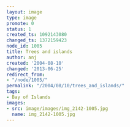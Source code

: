 ```yaml
---
layout: image
type: image
promote: 0
status: 1
created_ts: 1092143080
changed_ts: 1372159423
node_id: 1005
title: Trees and islands
author: anj
created: '2004-08-10'
changed: '2013-06-25'
redirect_from:
- "/node/1005/"
permalink: "/2004/08/10/trees_and_islands/"
tags:
- Bay of Islands
images:
- src: image/images/img_2142-1005.jpg
  name: img_2142-1005.jpg
---
```


